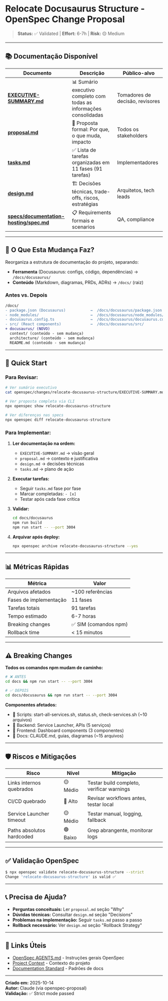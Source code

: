 # Relocate Docusaurus Structure - OpenSpec Change Proposal

> **Status:** ✅ Validated | **Effort:** 6-7h | **Risk:** 🟡 Medium

---

## 📚 Documentação Disponível

| Documento | Descrição | Público-alvo |
|-----------|-----------|--------------|
| **[EXECUTIVE-SUMMARY.md](./EXECUTIVE-SUMMARY.md)** | 📊 Sumário executivo completo com todas as informações consolidadas | Tomadores de decisão, revisores |
| **[proposal.md](./proposal.md)** | 📝 Proposta formal: Por que, o que muda, impacto | Todos os stakeholders |
| **[tasks.md](./tasks.md)** | ✅ Lista de tarefas organizadas em 11 fases (91 tarefas) | Implementadores |
| **[design.md](./design.md)** | 🏗️ Decisões técnicas, trade-offs, riscos, estratégias | Arquitetos, tech leads |
| **[specs/documentation-hosting/spec.md](./specs/documentation-hosting/spec.md)** | 📋 Requirements formais e scenarios | QA, compliance |

---

## 🎯 O Que Esta Mudança Faz?

Reorganiza a estrutura de documentação do projeto, separando:

- **Ferramenta** (Docusaurus: configs, código, dependências) → `/docs/docusaurus/`
- **Conteúdo** (Markdown, diagramas, PRDs, ADRs) → `/docs/` (raiz)

### Antes vs. Depois

```diff
/docs/
- package.json (Docusaurus)           →  /docs/docusaurus/package.json
- node_modules/                       →  /docs/docusaurus/node_modules/
- docusaurus.config.ts                →  /docs/docusaurus/docusaurus.config.ts
- src/ (React components)             →  /docs/docusaurus/src/
+ docusaurus/ (NOVO)
  context/ (conteúdo - sem mudança)
  architecture/ (conteúdo - sem mudança)
  README.md (conteúdo - sem mudança)
```

---

## 🚀 Quick Start

### Para Revisar:

```bash
# Ver sumário executivo
cat openspec/changes/relocate-docusaurus-structure/EXECUTIVE-SUMMARY.md

# Ver proposta completa via CLI
npx openspec show relocate-docusaurus-structure

# Ver diferenças nas specs
npx openspec diff relocate-docusaurus-structure
```

### Para Implementar:

1. **Ler documentação na ordem:**
   - `EXECUTIVE-SUMMARY.md` → visão geral
   - `proposal.md` → contexto e justificativa
   - `design.md` → decisões técnicas
   - `tasks.md` → plano de ação

2. **Executar tarefas:**
   - Seguir `tasks.md` fase por fase
   - Marcar completadas: `- [x]`
   - Testar após cada fase crítica

3. **Validar:**
   ```bash
   cd docs/docusaurus
   npm run build
   npm run start -- --port 3004
   ```

4. **Arquivar após deploy:**
   ```bash
   npx openspec archive relocate-docusaurus-structure --yes
   ```

---

## 📊 Métricas Rápidas

| Métrica | Valor |
|---------|-------|
| Arquivos afetados | ~100 referências |
| Fases de implementação | 11 fases |
| Tarefas totais | 91 tarefas |
| Tempo estimado | 6-7 horas |
| Breaking changes | ✅ SIM (comandos npm) |
| Rollback time | < 15 minutos |

---

## ⚠️ Breaking Changes

**Todos os comandos npm mudam de caminho:**

```bash
# ❌ ANTES
cd docs && npm run start -- --port 3004

# ✅ DEPOIS  
cd docs/docusaurus && npm run start -- --port 3004
```

**Componentes afetados:**
- 🔧 Scripts: start-all-services.sh, status.sh, check-services.sh (~10 arquivos)
- 🔌 Backend: Service Launcher, APIs (5 serviços)
- 🎨 Frontend: Dashboard components (3 componentes)
- 📖 Docs: CLAUDE.md, guias, diagramas (~15 arquivos)

---

## 🛡️ Riscos e Mitigações

| Risco | Nível | Mitigação |
|-------|-------|-----------|
| Links internos quebrados | 🟡 Médio | Testar build completo, verificar warnings |
| CI/CD quebrado | 🔴 Alto | Revisar workflows antes, testar local |
| Service Launcher timeout | 🟡 Médio | Testar manual, logging, fallback |
| Paths absolutos hardcoded | 🟢 Baixo | Grep abrangente, monitorar logs |

---

## ✅ Validação OpenSpec

```bash
$ npx openspec validate relocate-docusaurus-structure --strict
Change 'relocate-docusaurus-structure' is valid ✅
```

---

## 📞 Precisa de Ajuda?

- **Perguntas conceituais:** Ler `proposal.md` seção "Why"
- **Dúvidas técnicas:** Consultar `design.md` seção "Decisions"
- **Problemas na implementação:** Seguir `tasks.md` passo a passo
- **Rollback necessário:** Ver `design.md` seção "Rollback Strategy"

---

## 🔗 Links Úteis

- [OpenSpec AGENTS.md](../../../openspec/AGENTS.md) - Instruções gerais OpenSpec
- [Project Context](../../../openspec/project.md) - Contexto do projeto
- [Documentation Standard](../../../docs/DOCUMENTATION-STANDARD.md) - Padrões de docs

---

**Criado em:** 2025-10-14  
**Autor:** Claude (via openspec-proposal)  
**Validação:** ✅ Strict mode passed

